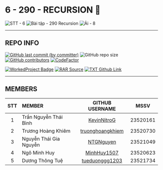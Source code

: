 # 6 - 290 - RECURSION 🫠

![STT - 6](https://img.shields.io/badge/STT-6-EDB7ED?style=for-the-badge)
![Bài tập - 290 Recursion](https://img.shields.io/badge/b%C3%A0i_t%E1%BA%ADp-290_recursion-8DDFCB?style=for-the-badge)
![Ải - 8](https://img.shields.io/badge/%E1%BA%A3i-8-ECEE81?style=for-the-badge)

---

## REPO INFO

[![GitHub last commit (by committer)](https://img.shields.io/github/last-commit/NMLT-NTTMK-K18/6-290-recursion?style=for-the-badge&color=CAEDFF)](../../../commits/main)
![GitHub repo size](https://img.shields.io/github/repo-size/NMLT-NTTMK-K18/6-290-recursion?style=for-the-badge&color=D8B4F8)
[![GitHub contributors](https://img.shields.io/github/contributors/NMLT-NTTMK-K18/6-290-recursion?style=for-the-badge&color=FBF0B2)](../../../graphs/contributors)
[![CodeFactor](https://img.shields.io/codefactor/grade/github/nmlt-nttmk-k18/6-290-recursion?style=for-the-badge)](https://www.codefactor.io/repository/github/nmlt-nttmk-k18/6-290-recursion)

[![WorkedProject Badge](https://img.shields.io/badge/progress-153%20%2F%20290-82A0D8?style=for-the-badge)](./UnworkedProject.md)
[![RAR Source](https://img.shields.io/badge/rar_source-download-FF8080?style=for-the-badge)](../../../releases/download/RAR/23520161_23520730_23520623_23521049_23521734_BT06.rar/)
[![TXT Github Link](https://img.shields.io/badge/txt_github_link-download-8CB369?style=for-the-badge)](../../../releases/download/RAR/23520161_23520730_23520623_23521049_23521734_BT06.txt/)

---

## MEMBERS

| **STT** | **MEMBER**             |                   **GITHUB USERNAME**                   | **MSSV** |
| :-----: | :--------------------- | :-----------------------------------------------------: | -------- |
|    1    | Trần Nguyễn Thái Bình  |      [KevinNitroG](https://github.com/KevinNitroG)      | 23520161 |
|    2    | Trương Hoàng Khiêm     | [truonghoangkhiem](https://github.com/truonghoangkhiem) | 23520730 |
|    3    | Nguyễn Thái Gia Nguyễn |        [NTGNguyen](https://github.com/NTGNguyen)        | 23521049 |
|    4    | Ngô Minh Huy           |      [MinhHuy1507](https://github.com/MinhHuy1507)      | 23520623 |
|    5    | Dương Thông Tuệ        |   [tueduonggg1203](https://github.com/tueduonggg1203)   | 23521734 |

